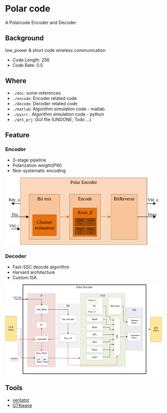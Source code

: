# Polar code

A Polarcode Encoder and Decoder

## Background

low_power & short code wireless communication

- Code Length: 256
- Code Rate: 0.5

## Where

- `./doc`: some references
- `./encode`: Encoder related code
- `./decode`: Decoder related code
- `./matlab`: Algorithm simulation code - matlab
- `./pysrc` : Algorithm simulation code - python
- `./qt5_prj`: GUI file (UNDONE, Todo ...)

## Feature

### Encoder

- 3-stage pipeline
- Polarization weight(PW)
- Non-systematic encoding


![encoder](./doc/img/encoder_arch.svg)

### Decoder

- Fast-SSC deocde algorithm
- Harvard architecture
- Custom ISA


![decoder](./doc/img/decoder_arch.svg)

## Tools

- [verilator](https://github.com/verilator/verilator)
- [GTKwave](https://github.com/gtkwave/gtkwave)